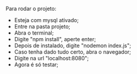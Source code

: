 Para rodar o projeto:
- Esteja com mysql ativado;
- Entre na pasta projeto;
- Abra o terminal;
- Digite "npm install", aperte enter;
- Depois de instalado, digite "nodemon index.js";
- Caso tenha dado tudo certo, abra o navegador;
- Digite na url "localhost:8080";
- Agora é só testar;